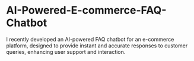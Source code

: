 # AI-Powered-E-commerce-FAQ-Chatbot
I recently developed an AI-powered FAQ chatbot for an e-commerce platform, designed to provide instant and accurate responses to customer queries, enhancing user support and interaction.
